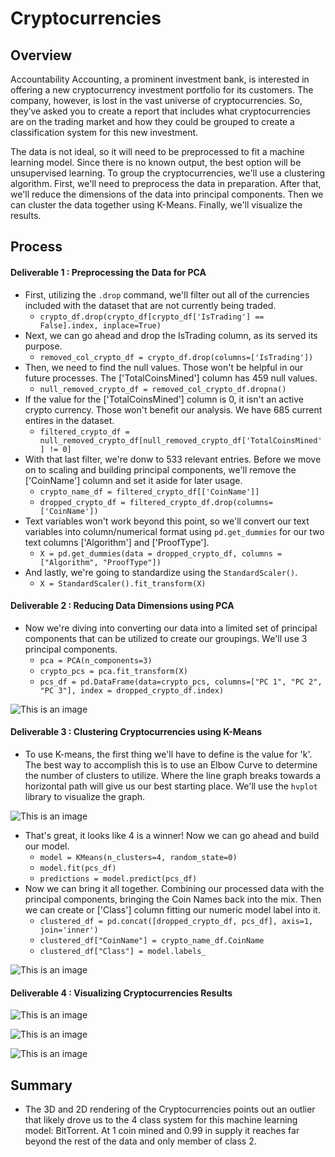 # Cryptocurrencies

## Overview
Accountability Accounting, a prominent investment bank, is interested in offering a new cryptocurrency investment portfolio for its customers. The company, however, is lost in the vast universe of cryptocurrencies. So, they’ve asked you to create a report that includes what cryptocurrencies are on the trading market and how they could be grouped to create a classification system for this new investment.

The data is not ideal, so it will need to be preprocessed to fit a machine learning model. Since there is no known output, the best option will be unsupervised learning. To group the cryptocurrencies, we'll use a clustering algorithm. First, we'll need to preprocess the data in preparation. After that, we'll reduce the dimensions of the data into principal components. Then we can cluster the data together using K-Means. Finally, we'll visualize the results.

## Process

#### Deliverable 1 : Preprocessing the Data for PCA

- First, utilizing the `.drop` command, we'll filter out all of the currencies included with the dataset that are not currently being traded.
  - `crypto_df.drop(crypto_df[crypto_df['IsTrading'] == False].index, inplace=True)`
- Next, we can go ahead and drop the IsTrading column, as its served its purpose.
  - `removed_col_crypto_df = crypto_df.drop(columns=['IsTrading'])`
- Then, we need to find the null values. Those won't be helpful in our future processes. The ['TotalCoinsMined'] column has 459 null values.
  - `null_removed_crypto_df = removed_col_crypto_df.dropna()`
- If the value for the ['TotalCoinsMined'] column is 0, it isn't an active crypto currency. Those won't benefit our analysis. We have 685 current entires in the dataset.
  - `filtered_crypto_df = null_removed_crypto_df[null_removed_crypto_df['TotalCoinsMined'] != 0]`
- With that last filter, we're donw to 533 relevant entries. Before we move on to scaling and building principal components, we'll remove the ['CoinName'] column and set it aside for later usage.
  - `crypto_name_df = filtered_crypto_df[['CoinName']]`
  - `dropped_crypto_df = filtered_crypto_df.drop(columns=['CoinName'])`
- Text variables won't work beyond this point, so we'll convert our text variables into column/numerical format using `pd.get_dummies` for our two text columns ['Algorithm'] and ['ProofType'].
  - `X = pd.get_dummies(data = dropped_crypto_df, columns = ["Algorithm", "ProofType"])`
- And lastly, we're going to standardize using the `StandardScaler()`.
  - `X = StandardScaler().fit_transform(X)`

#### Deliverable 2 : Reducing Data Dimensions using PCA

- Now we're diving into converting our data into a limited set of principal components that can be utilized to create our groupings. We'll use 3 principal components.
  - `pca = PCA(n_components=3)`
  - `crypto_pcs = pca.fit_transform(X)`  
  - `pcs_df = pd.DataFrame(data=crypto_pcs, columns=["PC 1", "PC 2", "PC 3"], index = dropped_crypto_df.index)`

![This is an image]()

#### Deliverable 3 : Clustering Cryptocurrencies using K-Means

-  To use K-means, the first thing we'll have to define is the value for 'k'. The best way to accomplish this is to use an Elbow Curve to determine the number of clusters to utilize. Where the line graph breaks towards a horizontal path will give us our best starting place. We'll use the `hvplot` library to visualize the graph.

![This is an image]()

- That's great, it looks like 4 is a winner! Now we can go ahead and build our model.
  - `model = KMeans(n_clusters=4, random_state=0)`
  - `model.fit(pcs_df)`
  - `predictions = model.predict(pcs_df)`
- Now we can bring it all together. Combining our processed data with the principal components, bringing the Coin Names back into the mix. Then we can create or ['Class'] column fitting our numeric model label into it.
  - `clustered_df = pd.concat([dropped_crypto_df, pcs_df], axis=1, join='inner')`
  - `clustered_df["CoinName"] = crypto_name_df.CoinName`
  - `clustered_df["Class"] = model.labels_`

![This is an image]()

#### Deliverable 4 : Visualizing Cryptocurrencies Results

![This is an image]()

![This is an image]()

![This is an image]()

## Summary

- The 3D and 2D rendering of the Cryptocurrencies points out an outlier that likely drove us to the 4 class system for this machine learning model: BitTorrent. At 1 coin mined and 0.99 in supply it reaches far beyond the rest of the data and only member of class 2.
